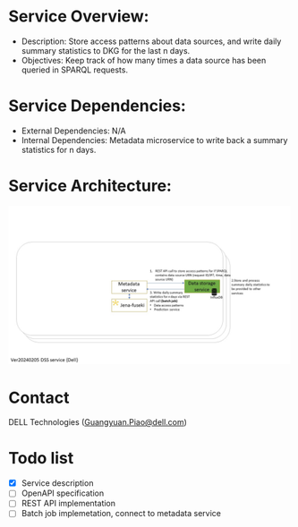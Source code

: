 # Service Overview:
- Description: Store access patterns about data sources, and write daily summary statistics to DKG for the last n days.
- Objectives: Keep track of how many times a data source has been queried in SPARQL requests.

# Service Dependencies:
- External Dependencies: N/A
- Internal Dependencies: Metadata microservice to write back a summary statistics for n days.

# Service Architecture:
![](data-storage-service-v20240206.JPG) 

# Contact
DELL Technologies (Guangyuan.Piao@dell.com)

# Todo list
- [x] Service description
- [ ] OpenAPI specification
- [ ] REST API implementation
- [ ] Batch job implemetation, connect to metadata service
